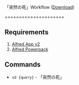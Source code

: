 「突然の死」Workflow ([Download](https://raw.github.com/mahm/sudden-death-workflow/master/SuddenDeath.alfredworkflow))

=====================

## Requirements
1. [Alfred App v2](http://www.alfredapp.com/#download)
1. [Alfred Powerpack](https://buy.alfredapp.com/)

## Commands

- `sd {query}` - 「突然の死」
